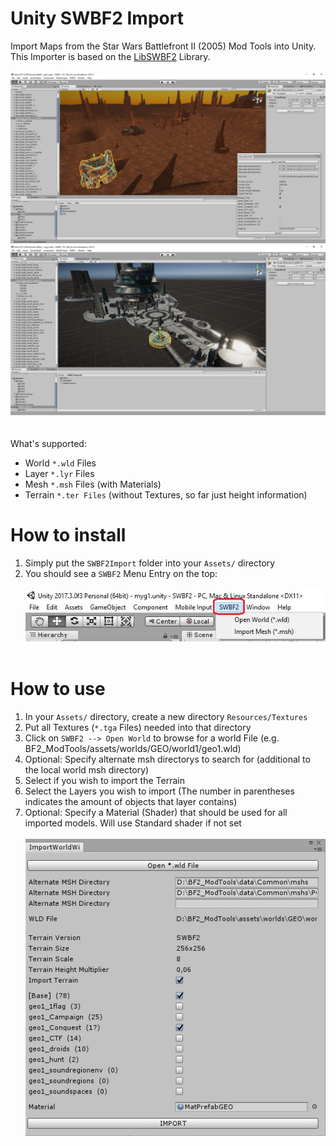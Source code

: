 # Unity SWBF2 Import

Import Maps from the Star Wars Battlefront II (2005) Mod Tools into Unity.<br />
This Importer is based on the [LibSWBF2](https://github.com/Ben1138/LibSWBF2) Library.
<br /><br />
![](Screenshots/unity2.jpg)
![](Screenshots/unity3.jpg)
<br /><br /><br />
What's supported:
- World ```*.wld``` Files
- Layer ```*.lyr``` Files
- Mesh ```*.msh``` Files (with Materials)
- Terrain ```*.ter Files``` (without Textures, so far just height information)

# How to install
1. Simply put the ```SWBF2Import``` folder into your ```Assets/``` directory
2. You should see a ```SWBF2``` Menu Entry on the top:
<br /><br />
![](Screenshots/menu.jpg)
<br /><br />

# How to use
1. In your ```Assets/``` directory, create a new directory ```Resources/Textures```
2. Put all Textures (```*.tga``` Files) needed into that directory
3. Click on ```SWBF2 --> Open World``` to browse for a world File (e.g. BF2_ModTools/assets/worlds/GEO/world1/geo1.wld)
4. Optional: Specify alternate msh directorys to search for (additional to the local world msh directory)
5. Select if you wish to import the Terrain
6. Select the Layers you wish to import (The number in parentheses indicates the amount of objects that layer contains)
7. Optional: Specify a Material (Shader) that should be used for all imported models. Will use Standard shader if not set
<br /><br />
![](Screenshots/importer.jpg)
